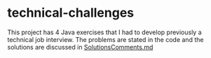 # technical-challenges

This project has 4 Java exercises that I had to develop previously a technical job interview. The problems are stated in the code and the solutions are discussed in [SolutionsComments.md](https://github.com/rodrigoespeso/technical-challenges/blob/master/SolutionsComments.md)
